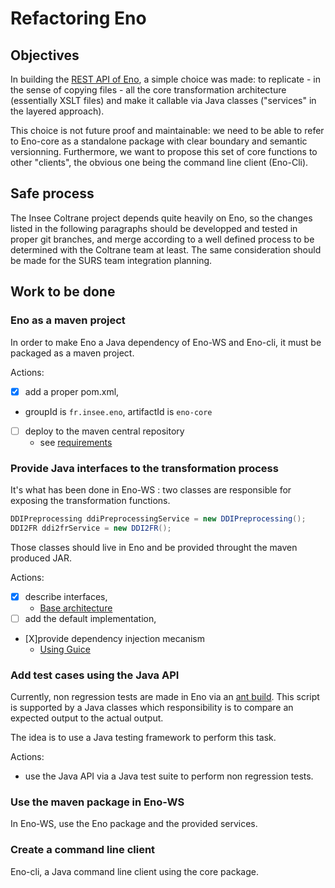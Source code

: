 # Refactoring Eno

## Objectives

In building the [REST API of Eno](https://github.com/InseeFr/Eno-WS), a simple choice was made: to replicate - in the sense of copying files - all the core transformation architecture (essentially XSLT files) and make it callable via Java classes ("services" in the layered approach).

This choice is not future proof and maintainable: we need to be able to refer to Eno-core as a standalone package with clear boundary and semantic versionning. Furthermore, we want to propose this set of core functions to other "clients", the obvious one being the command line client (Eno-Cli).

## Safe process

The Insee Coltrane project depends quite heavily on Eno, so the changes listed in the following paragraphs should be developped and tested in proper git branches, and merge according to a well defined process to be determined with the Coltrane team at least. The same consideration should be made for the SURS team integration planning.

## Work to be done

### Eno as a maven project

In order to make Eno a Java dependency of Eno-WS and Eno-cli, it must be packaged as a maven project.

Actions:

- [X] add a proper pom.xml,
 - groupId is `fr.insee.eno`, artifactId is `eno-core`
- [ ] deploy to the maven central repository
  - see [requirements](http://central.sonatype.org/pages/requirements.html)

### Provide Java interfaces to the transformation process

It's what has been done in Eno-WS : two classes are responsible for exposing the transformation functions.

```java
DDIPreprocessing ddiPreprocessingService = new DDIPreprocessing();
DDI2FR ddi2frService = new DDI2FR();
```

Those classes should live in Eno and be provided throught the maven produced JAR.

Actions:

- [X] describe interfaces,
  - [Base architecture](https://github.com/InseeFr/Eno/commit/c3c755651cac4ebdcba922a622e986603ce1f8e0)
- [ ] add the default implementation,
- [X]provide dependency injection mecanism
  - [Using Guice](https://github.com/InseeFr/Eno/blob/packaging-java-maven/src/main/java/fr/insee/eno/DDI2FRContext.java)

### Add test cases using the Java API

Currently, non regression tests are made in Eno via an [ant build](https://github.com/InseeFr/Eno/blob/master/src/main/scripts/build-non-regression.xml#L210). This script is supported by a Java classes which responsibility is to compare an expected output to the actual output.

The idea is to use a Java testing framework to perform this task.

Actions:

- use the Java API via a Java test suite to perform non regression tests.

### Use the maven package in Eno-WS

In Eno-WS, use the Eno package and the provided services.

### Create a command line client

Eno-cli, a Java command line client using the core package.
